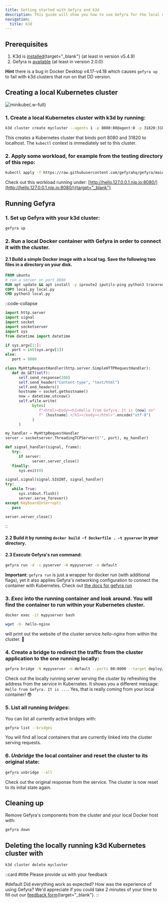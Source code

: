 ```yaml
---
title: Getting started with Gefyra and k3d
description: This guide will show you how to use Gefyra for the local development of a Kubernetes application running in k3d.
navigation:
  title: k3d
---
```


## Prerequisites
1. K3d is [installed](https://k3d.io/#installation){target="_blank"} (at least in version v5.4.9)
2. Gefyra is [available](/en/quick-start/installation) (at least in version 2.0.0)

**Hint** there is a bug in Docker Desktop v4.17-v4.18 which causes `gefyra up` to fail with k3d clusters that run on that DD version.

## Creating a local Kubernetes cluster

![minikube](https://gefyra.dev/img/minikube2.gif){.w-full}

<!-- TODO: fix gif support -->
<!-- ![minikube](/img/minikube2.gif){.w-full} -->


### 1. Create a local Kubernetes cluster with k3d by running:

```sh
k3d cluster create mycluster --agents 1 -p 8080:80@agent:0 -p 31820:31820/UDP@agent:0
```

This creates a Kubernetes cluster that binds port 8080 and 31820 to localhost. The `kubectl` context is immediately set to this cluster.

### 2. Apply some workload, for example from the testing directory of this repo:  

```sh
kubectl apply -f https://raw.githubusercontent.com/gefyrahq/gefyra/main/testing/workloads/hello.yaml
```

Check out this workload running under: [http://hello.127.0.0.1.nip.io:8080/](http://hello.127.0.0.1.nip.io:8080/){target="_blank"}

## Running Gefyra

### 1. Set up Gefyra with your k3d cluster:

```sh
gefyra up
```

### 2. Run a local Docker container with Gefyra in order to connect it with the cluster.

#### 2.1 Build a simple Docker image with a local tag. Save the following two files in a directory on your disk. 

```dockerfile [Dockerfile]
FROM ubuntu
# run a server on port 8000
RUN apt update && apt install -y iproute2 iputils-ping python3 traceroute wget curl
COPY local.py local.py
CMD python3 local.py
```

::code-collapse
```py [local.py]
import http.server
import signal
import socket
import socketserver
import sys
from datetime import datetime

if sys.argv[1:]:
   port = int(sys.argv[1])
else:
   port = 8000

class MyHttpRequestHandler(http.server.SimpleHTTPRequestHandler):
   def do_GET(self):
      self.send_response(200)
      self.send_header("Content-type", "text/html")
      self.end_headers()
      hostname = socket.gethostname()
      now = datetime.utcnow()
      self.wfile.write(
            bytes(
               f"<html><body><h1>Hello from Gefyra. It is {now} on"
               f" {hostname}.</h1></body></html>".encode("utf-8")
            )
      )

my_handler = MyHttpRequestHandler
server = socketserver.ThreadingTCPServer(("", port), my_handler)

def signal_handler(signal, frame):
   try:
      if server:
            server.server_close()
   finally:
      sys.exit(0)

signal.signal(signal.SIGINT, signal_handler)
try:
   while True:
      sys.stdout.flush()
      server.serve_forever()
except KeyboardInterrupt:
   pass

server.server_close()
```
::

#### 2.2 Build it by running `docker build -f Dockerfile . -t pyserver` in your directory.

#### 2.3 Execute Gefyra's run command: 

```sh
gefyra run -d -i pyserver -N mypyserver -n default
```

**Important**: `gefyra run` is just a wrapper for docker run (with additional flags), yet it also applies Gefyra's networking configuration to connect the container with Kubernetes. Check out [the docs for gefyra run](/en/cli#run)

<!-- TODO: link -->

### 3. _Exec_ into the running container and look around. You will find the container to run within your Kubernetes cluster.

```sh
docker exec -it mypyserver bash
```

```sh
wget -O- hello-nginx
```

will print out the website of the cluster service _hello-nginx_ from within the cluster. 🚀

### 4. Create a bridge to redirect the traffic from the cluster application to the one running locally:    

```sh
gefyra bridge -N mypyserver -n default --ports 80:8000 --target deploy/hello-nginxdemo/hello-nginx
``` 

Check out the locally running server serving the cluster by refreshing the address from the service in Kubernetes.
It shows you a different message: `Hello from Gefyra. It is ...`. Yes, that is really coming from your local container! 😎

### 5. List all running _bridges_:

You can list all currently active bridges with:

```sh
gefyra list --bridges
```

You will find all local containers that are currently linked into the cluster serving requests.

### 6. _Unbridge_ the local container and reset the cluster to its original state:

```sh
gefyra unbridge --all
```

Check out the original response from the service. The cluster is now reset to its inital state again.

## Cleaning up

Remove Gefyra's components from the cluster and your local Docker host with:

```sh
gefyra down
```

## Deleting the locally running k3d Kubernetes cluster with

```sh
k3d cluster delete mycluster
```

::card
#title
  Please provide us with your feedback

#default
  Did everything work as expected? How was the experience of using Gefyra? We'd appreciate if you could take 2 minutes of your time to fill out our [feedback form](https://forms.gle/AWT9NparpTVk8E978){target="_blank"}.
::
